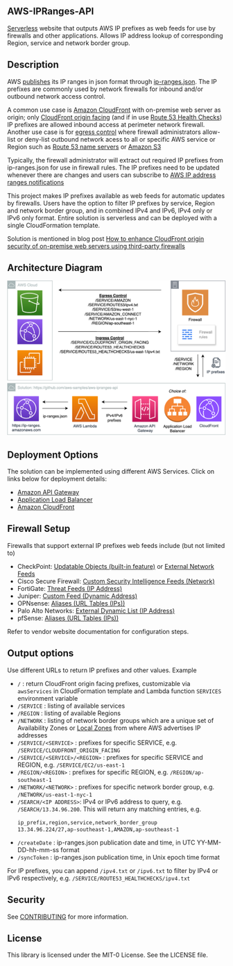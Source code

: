 ## AWS-IPRanges-API

[Serverless](https://aws.amazon.com/serverless/) website that outputs AWS IP prefixes as web feeds for use by firewalls and other applications. Allows IP address lookup of corresponding Region, service and network border group. 



## Description
AWS [publishes](https://docs.aws.amazon.com/general/latest/gr/aws-ip-ranges.html) its IP ranges in json format through [ip-ranges.json](https://ip-ranges.amazonaws.com/ip-ranges.json). The IP prefixes are commonly used by network firewalls for inbound and/or outbound network access control. 

A common use case is [Amazon CloudFront](https://aws.amazon.com/cloudfront/) with on-premise web server as origin; only [CloudFront origin facing](https://docs.aws.amazon.com/AmazonCloudFront/latest/DeveloperGuide/LocationsOfEdgeServers.html) (and if in use [Route 53 Health Checks](https://docs.aws.amazon.com/Route53/latest/DeveloperGuide/route-53-ip-addresses.html)) IP prefixes are allowed inbound access at perimeter network firewall. Another use case is for [egress control](https://docs.aws.amazon.com/general/latest/gr/aws-ip-ranges.html#aws-ip-egress-control) where firewall administrators allow-list or deny-list outbound network acess to all or specific AWS service or Region such as [Route 53 name servers](https://docs.aws.amazon.com/Route53/latest/DeveloperGuide/route-53-ip-addresses.html) or [Amazon S3](https://aws.amazon.com/premiumsupport/knowledge-center/s3-find-ip-address-ranges/)

Typically, the firewall administrator will extract out required IP prefixes from ip-ranges.json for use in firewall rules. The IP prefixes need to be updated whenever there are changes and users can subscribe to [AWS IP address ranges notifications](https://docs.aws.amazon.com/general/latest/gr/aws-ip-ranges.html#subscribe-notifications)

This project makes IP prefixes available as web feeds for automatic updates by firewalls. Users have the option to filter IP prefixes by service, Region and network border group, and in combined IPv4 and IPv6, IPv4 only or IPv6 only format. Entire solution is serverless and can be deployed with a single CloudFormation template. 

Solution is mentioned in blog post [How to enhance CloudFront origin security of on-premise web servers using third-party firewalls](https://aws.amazon.com/blogs/networking-and-content-delivery/how-to-enhance-cloudfront-origin-security-of-on-premise-web-servers-using-third-party-firewalls/)

## Architecture Diagram
<img width="1340" alt="image" src="aws-ipranges-api.png">



## Deployment Options
The solution can be implemented using different AWS Services. Click on links below for deployment details:
- [Amazon API Gateway](aws-ipranges-api.md) 
- [Application Load Balancer](aws-ipranges-alb.md)
- [Amazon CloudFront](aws-ipranges-cloudfront.md)


## Firewall Setup
Firewalls that support external IP prefixes web feeds include (but not limited to)
- CheckPoint: [Updatable Objects (built-in feature)](https://support.checkpoint.com/results/sk/sk131852) or [External Network Feeds](https://sc1.checkpoint.com/documents/R81.20/WebAdminGuides/EN/CP_R81.20_SecurityManagement_AdminGuide/Content/Topics-SECMG/Network_Feed.htm)
- Cisco Secure Firewall: [Custom Security Intelligence Feeds (Network)](https://www.cisco.com/c/en/us/td/docs/security/secure-firewall/management-center/device-config/740/management-center-device-config-74/objects-object-mgmt.html#ID-2243-00000278)
- FortiGate: [Threat Feeds (IP Address)](https://docs.fortinet.com/document/fortigate/7.4.0/administration-guide/891236)
- Juniper: [Custom Feed (Dynamic Address)](https://www.juniper.net/documentation/us/en/software/nm-apps23.1/policy-enforcer-user-guide/topics/task/custom-feeds-creating.html)
- OPNsense: [Aliases (URL Tables (IPs))](https://docs.opnsense.org/manual/aliases.html)
- Palo Alto Networks: [External Dynamic List (IP Address)](https://docs.paloaltonetworks.com/pan-os/11-1/pan-os-admin/policy/use-an-external-dynamic-list-in-policy/configure-the-firewall-to-access-an-external-dynamic-list)
- pfSense: [Aliases (URL Tables (IPs))](https://docs.netgate.com/pfsense/en/latest/firewall/aliases.html)

Refer to vendor website documentation for configuration steps.

## Output options
Use different URLs to return IP prefixes and other values. Example
  - `/` : return CloudFront origin facing prefixes, customizable via `awsServices` in CloudFormation template and Lambda function `SERVICES` environment variable
  - `/SERVICE` : listing of available services
  - `/REGION` : listing of available Regions
  - `/NETWORK` : listing of network border groups which are a unique set of Availability Zones or [Local Zones](https://aws.amazon.com/about-aws/global-infrastructure/localzones/) from where AWS advertises IP addresses
  - `/SERVICE/<SERVICE>` : prefixes for specific SERVICE, e.g. `/SERVICE/CLOUDFRONT_ORIGIN_FACING`
  - `/SERVICE/<SERVICE>/<REGION>` : prefixes for specific SERVICE and REGION, e.g. `/SERVICE/EC2/us-east-1`
  - `/REGION/<REGION>` : prefixes for specific REGION, e.g. `/REGION/ap-southeast-1`
  - `/NETWORK/<NETWORK>` : prefixes for specific network border group, e.g. `/NETWORK/us-east-1-nyc-1`
  - `/SEARCH/<IP ADDRESS>`: IPv4 or IPv6 address to query, e.g. `/SEARCH/13.34.96.200`. This will return any matching entries, e.g.
    ```
    ip_prefix,region,service,network_border_group
    13.34.96.224/27,ap-southeast-1,AMAZON,ap-southeast-1
    ```
  - `/createDate` :  ip-ranges.json publication date and time, in UTC YY-MM-DD-hh-mm-ss format
  - `/syncToken` :  ip-ranges.json publication time, in Unix epoch time format

For IP prefixes, you can append `/ipv4.txt` or `/ipv6.txt` to filter by IPv4 or IPv6 respectively, e.g. `/SERVICE/ROUTE53_HEALTHCHECKS/ipv4.txt`

## Security

See [CONTRIBUTING](CONTRIBUTING.md#security-issue-notifications) for more information.

## License

This library is licensed under the MIT-0 License. See the LICENSE file.

